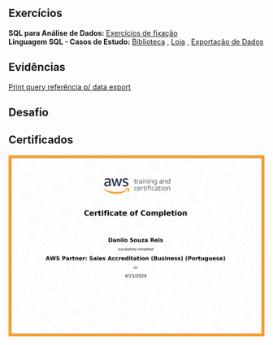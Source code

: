 ## Exercícios  
**SQL para Análise de Dados:** [Exercícios de fixação](./exercicios/fixação)  
**Linguagem SQL - Casos de Estudo:** [Biblioteca](./exercicios/Biblioteca) , [Loja](./exercicios/Loja) , [Exportação de Dados](./exercicios/Exportação-de-dados)
  
## Evidências  
[Print query referência p/ data export](./evidencias)
  
## Desafio  
   
## Certificados  
<img src="./certificados/aws-course-completion.jpg" alt="certificate">  
